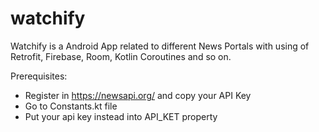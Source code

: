 # watchify
Watchify is a Android App related to different News Portals with using of Retrofit, Firebase, Room, Kotlin Coroutines and so on.

Prerequisites:
* Register in https://newsapi.org/ and copy your API Key
* Go to Constants.kt file
* Put your api key instead into API_KET property
